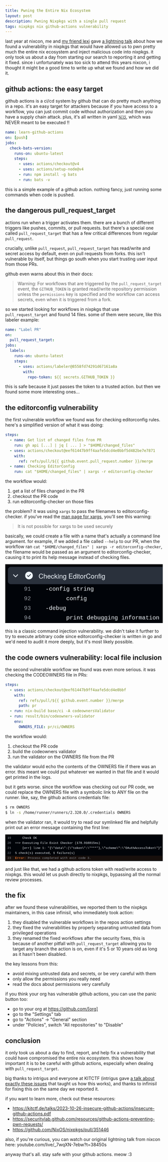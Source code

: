 ```yaml
---
title: Pwning the Entire Nix Ecosystem
layout: post
description: Pwning Nixpkgs with a single pull request
tags: nixpkgs nix github-actions vulnerability
---
```


last year at nixcon, me and [my friend lexi](https://mastodon.catgirl.cloud/@49016) gave [a lightning talk](youtube.com/live/_7wqXN-7ebw?t=38450s) about how we found a vulnerability in nixpkgs that would have allowed us to pwn pretty much the entire nix ecosystem and inject malicious code into nixpkgs. it only took us about a day from starting our search to reporting it and getting it fixed. since i unfortunately was too sick to attend this years nixcon, i thought it might be a good time to write up what we found and how we did it.

## github actions: the easy target

github actions is a ci/cd system by github that can do pretty much anything in a repo. it's an easy target for attackers because if you have access to a workflow, you can just commit code without authorization and then you have a supply chain attack. plus, it's all written in yaml [🇳🇴](https://ruudvanasseldonk.com/2023/01/11/the-yaml-document-from-hell), which was NEVER meant to be executed !!



```yaml
name: learn-github-actions
on: [push]
jobs:
  check-bats-version:
    runs-on: ubuntu-latest
    steps:
      - uses: actions/checkout@v4
      - uses: actions/setup-node@v4
      - run: npm install -g bats
      - run: bats -v
```

this is a simple example of a github action. nothing fancy, just running some commands when code is pushed.

## the dangerous pull_request_target

actions run when a trigger activates them. there are a bunch of different triggers like pushes, commits, or pull requests. but there's a special one called `pull_request_target` that has a few critical differences from regular `pull_request`.

crucially, unlike `pull_request`, `pull_request_target` has read/write and secret access by default, even on pull requests from forks. this isn't vulnerable by itself, but things go south when you start trusting user input from those PRs.

github even warns about this in their docs:

> Warning: For workflows that are triggered by the `pull_request_target` event, the `GITHUB_TOKEN` is granted read/write repository permission unless the `permissions` key is specified and the workflow can access secrets, even when it is triggered from a fork.

so we started looking for workflows in nixpkgs that use `pull_request_target` and found 14 files. some of them were secure, like this labeler example:

```yaml
name: "Label PR"
on:
  pull_request_target:
jobs:
  labels:
    runs-on: ubuntu-latest
    steps:
      - uses: actions/labeler@8558fd74291d67161a8a
        with:
          repo-token: ${{ secrets.GITHUB_TOKEN }}
```

this is safe because it just passes the token to a trusted action. but then we found some more interesting ones...

## the editorconfig vulnerability

the first vulnerable workflow we found was for checking editorconfig rules. here's a simplified version of what it was doing:

```yaml
steps:
  - name: Get list of changed files from PR
    run: gh api [...] | jq [ ... ] > "$HOME/changed_files"
  - uses: actions/checkout@eef61447b9ff4aafe5dcd4e0bbf5d482be7e7871
    with:
      ref: refs/pull/${{ github.event.pull_request.number }}/merge
  - name: Checking EditorConfig
    run: cat "$HOME/changed_files" | xargs -r editorconfig-checker
```
the workflow would:
1. get a list of files changed in the PR
2. checkout the PR code
3. run editorconfig-checker on those files

the problem? it was using `xargs` to pass the filenames to editorconfig-checker. if you've read the [man page for xargs](https://man7.org/linux/man-pages/man1/xargs.1.html#:~:text=It%20is%20not%20possible%20for%20xargs%20to%20be%20used%20securely), you'll see this warning:

> It is not possible for xargs to be used securely

basically, we could create a file with a name that's actually a command line argument. for example, if we added a file called `--help` to our PR, when the workflow ran `cat "$HOME/changed_files" | xargs -r editorconfig-checker`, the filename would be passed as an argument to editorconfig-checker, causing it to print its help message instead of checking files.

![editor config run with help output](/assets/images/posts/editor-config-run.png)

this is a classic command injection vulnerability. we didn't take it further to try to execute arbitrary code since editorconfig-checker is written in go and we'd need to audit it more deeply, but it's most likely possible.

## the code owners vulnerability: local file inclusion

the second vulnerable workflow we found was even more serious. it was checking the CODEOWNERS file in PRs:

```yaml
steps:
  - uses: actions/checkout@eef61447b9ff4aafe5dcd4e0bbf
    with:
      ref: refs/pull/${{ github.event.number }}/merge
      path: pr
  - run: nix-build base/ci -A codeownersValidator
  - run: result/bin/codeowners-validator
    env:
      OWNERS_FILE: pr/ci/OWNERS
```

the workflow would:
1. checkout the PR code
2. build the codeowners validator
3. run the validator on the OWNERS file from the PR

the validator would echo the contents of the OWNERS file if there was an error. this meant we could put whatever we wanted in that file and it would get printed in the logs.

but it gets worse. since the workflow was checking out our PR code, we could replace the OWNERS file with a symbolic link to ANY file on the runner. like, say, the github actions credentials file:

```bash
$ rm OWNERS
$ ln -s /home/runner/runners/2.320.0/.credentials OWNERS
```

when the validator ran, it would try to read our symlinked file and helpfully print out an error message containing the first line:


![screenshot of error message including censored token](/assets/images/posts/codeowners-error.png)

and just like that, we had a github actions token with read/write access to nixpkgs. this would let us push directly to nixpkgs, bypassing all the normal review processes.

## the fix

after we found these vulnerabilities, we reported them to the nixpkgs maintainers, in this case infinisil, who immediately took action:

1. they disabled the vulnerable workflows in the repos action settings
2. they fixed the vulnerabilities by properly separating untrusted data from privileged operations
3. they renamed the fixed workflows after the security fixes, this is because of another pitfall with `pull_request_target` allowing you to target any branch the action is on, even if it's 5 or 10 years old as long as it hasn't been disabled.

the key lessons from this:
- avoid mixing untrusted data and secrets, or be very careful with them
- only allow the permissions you really need
- read the docs about permissions very carefully

if you think your org has vulnerable github actions, you can use the panic button too:
- go to your org at https://github.com/[org]
- go to the "Settings" tab
- go to "Actions" → "General" section
- under "Policies", switch "All repositories" to "Disable"

## conclusion

it only took us about a day to find, report, and help fix a vulnerability that could have compromised the entire nix ecosystem. this shows how important it is to be careful with github actions, especially when dealing with `pull_request_target`.

big thanks to intrigus and everyone at KITCTF (intrigus gave [a talk about exactly these issues](https://kitctf.de/learning/insecure-github-actions) that taught us how this works), and thanks to infinisil for fixing this on the same day we reported it.

if you want to learn more, check out these resources:
- https://kitctf.de/talks/2023-10-26-insecure-github-actions/insecure-github-actions.pdf
- https://securitylab.github.com/resources/github-actions-preventing-pwn-requests/
- https://github.com/NixOS/nixpkgs/pull/351446

also, if you're curious, you can watch our original lightning talk from nixcon here: youtube.com/live/_7wqXN-7ebw?t=38450s

anyway that's all. stay safe with your github actions. meow :3
